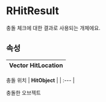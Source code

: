 # **RHitResult**


충돌 체크에 대한 결과로 사용되는 개체에요. 
## **속성**

| **Vector HitLocation** |
| :--- |

충돌 위치 
| **HitObject** |
| :--- |

충돌한 오브젝트 
